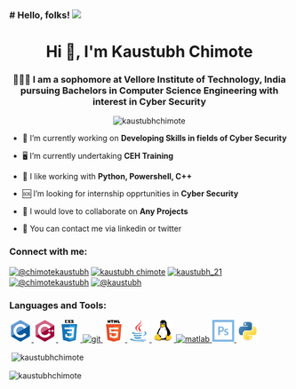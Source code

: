 ### # Hello, folks! <img src="https://raw.githubusercontent.com/MartinHeinz/MartinHeinz/master/wave.gif" width="30px">
<h1 align="center">Hi 👋, I'm Kaustubh Chimote</h1>
<h3 align="center">👨🏻‍🎓 I am a sophomore at Vellore Institute of Technology, India pursuing Bachelors in Computer Science Engineering with interest in Cyber Security</h3>

<p align="center"> <img src="https://komarev.com/ghpvc/?username=kaustubhchimote&label=Profile%20views&color=0e75b6&style=flat" alt="kaustubhchimote" /> </p>

- 🔭 I’m currently working on **Developing Skills in fields of Cyber Security**

- 🖥️ I’m currently undertaking **CEH Training**

- 👾 I like working with **Python, Powershell, C++**

- 🆘 I’m looking for internship opprtunities in **Cyber Security**

- 🤝 I would love to collaborate on **Any Projects**

- 📧 You can contact me via linkedin or twitter

<h3 align="left">Connect with me:</h3>
<p align="left">
<a href="https://twitter.com/@ChimoteKaustubh" target="blank"><img align="center" src="https://raw.githubusercontent.com/rahuldkjain/github-profile-readme-generator/master/src/images/icons/Social/twitter.svg" alt="@chimotekaustubh" height="30" width="40" /></a>
<a href="https://www.linkedin.com/in/kaustubh-chimote-b20176207/" target="blank"><img align="center" src="https://raw.githubusercontent.com/rahuldkjain/github-profile-readme-generator/master/src/images/icons/Social/linked-in-alt.svg" alt="kaustubh chimote" height="30" width="40" /></a>
<a href="https://www.codechef.com/users/kaustubh_21" target="blank"><img align="center" src="https://cdn.jsdelivr.net/npm/simple-icons@3.1.0/icons/codechef.svg" alt="kaustubh_21" height="30" width="40" /></a>
<a href="https://www.hackerrank.com/chimotekaustubh" target="blank"><img align="center" src="https://raw.githubusercontent.com/rahuldkjain/github-profile-readme-generator/master/src/images/icons/Social/hackerrank.svg" alt="@chimotekaustubh" height="30" width="40" /></a>
<a href="https://www.hackerearth.com/@Kaustubh_21" target="blank"><img align="center" src="https://raw.githubusercontent.com/rahuldkjain/github-profile-readme-generator/master/src/images/icons/Social/hackerearth.svg" alt="@kaustubh" height="30" width="40" /></a>
</p>

<h3 align="left">Languages and Tools:</h3>
<p align="left"> <a href="https://www.cprogramming.com/" target="_blank"> <img src="https://raw.githubusercontent.com/devicons/devicon/master/icons/c/c-original.svg" alt="c" width="40" height="40"/> </a> <a href="https://www.w3schools.com/cpp/" target="_blank"> <img src="https://raw.githubusercontent.com/devicons/devicon/master/icons/cplusplus/cplusplus-original.svg" alt="cplusplus" width="40" height="40"/> </a> <a href="https://www.w3schools.com/css/" target="_blank"> <img src="https://raw.githubusercontent.com/devicons/devicon/master/icons/css3/css3-original-wordmark.svg" alt="css3" width="40" height="40"/> </a> <a href="https://git-scm.com/" target="_blank"> <img src="https://www.vectorlogo.zone/logos/git-scm/git-scm-icon.svg" alt="git" width="40" height="40"/> </a> <a href="https://www.w3.org/html/" target="_blank"> <img src="https://raw.githubusercontent.com/devicons/devicon/master/icons/html5/html5-original-wordmark.svg" alt="html5" width="40" height="40"/> </a> <a href="https://www.java.com" target="_blank"> <img src="https://raw.githubusercontent.com/devicons/devicon/master/icons/java/java-original.svg" alt="java" width="40" height="40"/> </a> <a href="https://www.linux.org/" target="_blank"> <img src="https://raw.githubusercontent.com/devicons/devicon/master/icons/linux/linux-original.svg" alt="linux" width="40" height="40"/> </a> <a href="https://www.mathworks.com/" target="_blank"> <img src="https://upload.wikimedia.org/wikipedia/commons/2/21/Matlab_Logo.png" alt="matlab" width="40" height="40"/> </a> <a href="https://www.photoshop.com/en" target="_blank"> <img src="https://raw.githubusercontent.com/devicons/devicon/master/icons/photoshop/photoshop-line.svg" alt="photoshop" width="40" height="40"/> </a> <a href="https://www.python.org" target="_blank"> <img src="https://raw.githubusercontent.com/devicons/devicon/master/icons/python/python-original.svg" alt="python" width="40" height="40"/> </a> </p>

<p>&nbsp;<img align="center" src="https://github-readme-stats.vercel.app/api?username=kaustubhchimote&show_icons=true&locale=en" alt="kaustubhchimote" /></p>

<p><img align="center" src="https://github-readme-streak-stats.herokuapp.com/?user=kaustubhchimote&" alt="kaustubhchimote" /></p>

